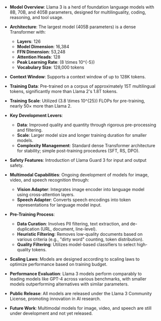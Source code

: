 - **Model Overview**: Llama 3 is a herd of foundation language models with 8B, 70B, and 405B parameters, designed for multilinguality, coding, reasoning, and tool usage.
  
- **Architecture**: The largest model (405B parameters) is a dense Transformer with:
  - **Layers**: 126
  - **Model Dimension**: 16,384
  - **FFN Dimension**: 53,248
  - **Attention Heads**: 128
  - **Peak Learning Rate**: \(8 \times 10^{-5}\)
  - **Vocabulary Size**: 128,000 tokens

- **Context Window**: Supports a context window of up to 128K tokens.

- **Training Data**: Pre-trained on a corpus of approximately 15T multilingual tokens, significantly more than Llama 2's 1.8T tokens.

- **Training Scale**: Utilized \(3.8 \times 10^{25}\) FLOPs for pre-training, nearly 50× more than Llama 2.

- **Key Development Levers**:
  - **Data**: Improved quality and quantity through rigorous pre-processing and filtering.
  - **Scale**: Larger model size and longer training duration for smaller models.
  - **Complexity Management**: Standard dense Transformer architecture for stability; simple post-training procedures (SFT, RS, DPO).

- **Safety Features**: Introduction of Llama Guard 3 for input and output safety.

- **Multimodal Capabilities**: Ongoing development of models for image, video, and speech recognition through:
  - **Vision Adapter**: Integrates image encoder into language model using cross-attention layers.
  - **Speech Adapter**: Converts speech encodings into token representations for language model input.

- **Pre-Training Process**:
  - **Data Curation**: Involves PII filtering, text extraction, and de-duplication (URL, document, line-level).
  - **Heuristic Filtering**: Removes low-quality documents based on various criteria (e.g., "dirty word" counting, token distribution).
  - **Quality Filtering**: Utilizes model-based classifiers to select high-quality tokens.

- **Scaling Laws**: Models are designed according to scaling laws to optimize performance based on training budget.

- **Performance Evaluation**: Llama 3 models perform comparably to leading models like GPT-4 across various benchmarks, with smaller models outperforming alternatives with similar parameters.

- **Public Release**: All models are released under the Llama 3 Community License, promoting innovation in AI research.

- **Future Work**: Multimodal models for image, video, and speech are still under development and not yet released.